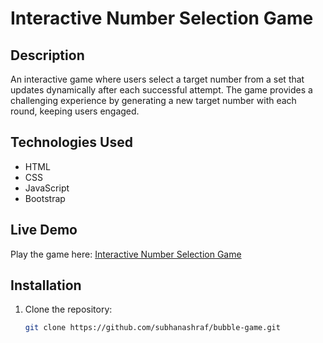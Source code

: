 # Interactive Number Selection Game

## Description
An interactive game where users select a target number from a set that updates dynamically after each successful attempt. The game provides a challenging experience by generating a new target number with each round, keeping users engaged.

## Technologies Used
- HTML
- CSS
- JavaScript
- Bootstrap

## Live Demo
Play the game here: [Interactive Number Selection Game](https://subhanashraf.github.io/bubble-game/)

## Installation
1. Clone the repository:
   ```bash
   git clone https://github.com/subhanashraf/bubble-game.git
